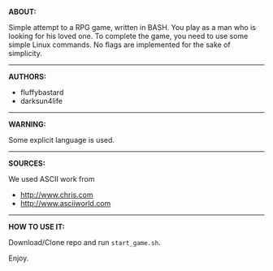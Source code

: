**ABOUT:**

Simple attempt to a RPG game, written in BASH. You play as a man who is looking for his loved one. To complete the game, you need to use some simple Linux commands. No flags are implemented for the sake of simplicity.

---
**AUTHORS:**

* fluffybastard
* darksun4life

---
**WARNING:**

Some explicit language is used.

---
**SOURCES:**

We used ASCII work from 
* http://www.chris.com
* http://www.asciiworld.com

---
**HOW TO USE IT:**

Download/Clone repo and run `start_game.sh`.

Enjoy.
